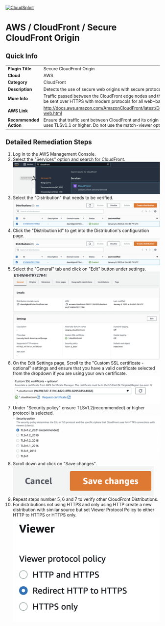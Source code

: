 [![CloudSploit](https://cloudsploit.com/img/logo-new-big-text-100.png "CloudSploit")](https://cloudsploit.com)

# AWS / CloudFront / Secure CloudFront Origin

## Quick Info

| | |
|-|-|
| **Plugin Title** | Secure CloudFront Origin |
| **Cloud** | AWS |
| **Category** | CloudFront |
| **Description** | Detects the use of secure web origins with secure protocols for CloudFront. |
| **More Info** | Traffic passed between the CloudFront edge nodes and the backend resource should be sent over HTTPS with modern protocols for all web-based origins. |
| **AWS Link** | http://docs.aws.amazon.com/AmazonCloudFront/latest/DeveloperGuide/distribution-web.html |
| **Recommended Action** | Ensure that traffic sent between CloudFront and its origin is passed over HTTPS and uses TLSv1.1 or higher. Do not use the match-viewer option. |

## Detailed Remediation Steps
1. Log in to the AWS Management Console.
2. Select the "Services" option and search for CloudFront. </br> <img src="/resources/aws/cloudfront/secure-cloudfront-origin/step2.png"/>
3. Select the "Distribution" that needs to be verified.</br> <img src="/resources/aws/cloudfront/secure-cloudfront-origin/step3.png"/>
4. Click the "Distribution id" to get into the Distribution's configuration page. </br><img src="/resources/aws/cloudfront/secure-cloudfront-origin/step4.png"/>
5. Select the "General" tab and click on "Edit" button under settings.</br><img src="/resources/aws/cloudfront/secure-cloudfront-origin/step5.png"/>
6. On the Edit Settings page, Scroll to the "Custom SSL certificate - optional" settings and ensure that you have a valid certificate selected from the dropdown if you are using your own certificate.</br><img src="/resources/aws/cloudfront/secure-cloudfront-origin/step6.png"/>
7. Under "Security policy" ensure TLSv1.2(recommended) or higher protocol is selected.</br> <img src="/resources/aws/cloudfront/secure-cloudfront-origin/step7.png"/>
8. Scroll down and click on "Save changes".</br><img src="/resources/aws/cloudfront/secure-cloudfront-origin/step8.png"/>
9. Repeat steps number 5, 6 and 7 to verify other CloudFront Distributions.</br>
10. For distributions not using HTTPS and only using HTTP create a new distribution with similar source but set Viewer Protocol Policy to either HTTP to HTTPS or HTTPS only.</br><img src="/resources/aws/cloudfront/secure-cloudfront-origin/step10.png"/>
